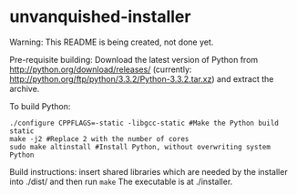 unvanquished-installer
======================
Warning: This README is being created, not done yet.

Pre-requisite building:
Download the latest version of Python from http://python.org/download/releases/ (currently: http://python.org/ftp/python/3.3.2/Python-3.3.2.tar.xz) and extract the archive.

To build Python:

    ./configure CPPFLAGS=-static -libgcc-static #Make the Python build static
    make -j2 #Replace 2 with the number of cores
    sudo make altinstall #Install Python, without overwriting system Python

Build instructions: insert shared libraries which are needed by the installer into ./dist/ and then run `make`
The executable is at ./installer.